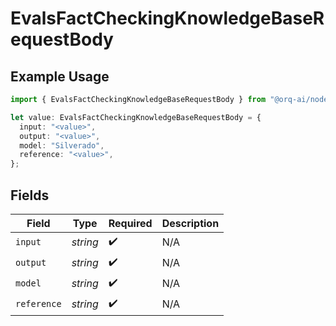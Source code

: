 # EvalsFactCheckingKnowledgeBaseRequestBody

## Example Usage

```typescript
import { EvalsFactCheckingKnowledgeBaseRequestBody } from "@orq-ai/node/models/operations";

let value: EvalsFactCheckingKnowledgeBaseRequestBody = {
  input: "<value>",
  output: "<value>",
  model: "Silverado",
  reference: "<value>",
};
```

## Fields

| Field              | Type               | Required           | Description        |
| ------------------ | ------------------ | ------------------ | ------------------ |
| `input`            | *string*           | :heavy_check_mark: | N/A                |
| `output`           | *string*           | :heavy_check_mark: | N/A                |
| `model`            | *string*           | :heavy_check_mark: | N/A                |
| `reference`        | *string*           | :heavy_check_mark: | N/A                |